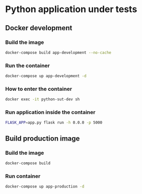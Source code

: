 # Python application under tests

## Docker development

### Build the image
```bash
docker-compose build app-development --no-cache
```

### Run the container
```bash
docker-compose up app-development -d
```

### How to enter the container
```bash
docker exec -it python-sut-dev sh
```

### Run application inside the container

```bash
FLASK_APP=app.py flask run -h 0.0.0 -p 5000
```

## Build production image

### Build the image
```bash
docker-compose build
```

### Run container
```bash
docker-compose up app-production -d
```